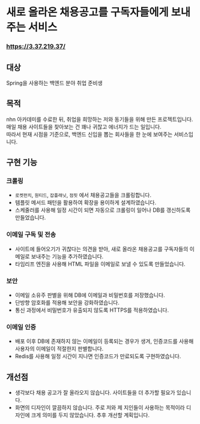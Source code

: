 # 새로 올라온 채용공고를 구독자들에게 보내주는 서비스

### https://3.37.219.37/

## 대상
Spring을 사용하는 백엔드 분야 취업 준비생
## 목적
nhn 아카데미를 수료한 뒤, 취업을 희망하는 저와 동기들을 위해 만든 프로젝트입니다.<br> 
매일 채용 사이트들을 찾아보는 건 꽤나 귀찮고 에너지가 드는 일입니다.<br> 
따라서 현재 시점을 기준으로, 백엔드 신입을 뽑는 회사들을 한 눈에 보여주는 서비스입니다.<br>


## 구현 기능
### 크롤링
  - ```로켓펀치```, ```원티드```, ```잡플래닛```, `점핏` 에서 채용공고들을 크롤링합니다.
  - 템플릿 메서드 패턴을 활용하여 확장을 용이하게 설계하였습니다.
  - 스케줄러를 사용해 일정 시간이 되면 자동으로 크롤링이 일어나 DB를 갱신하도록 만들었습니다.

### 이메일 구독 및 전송
  - 사이트에 들어오기가 귀찮다는 의견을 받아, 새로 올라온 채용공고를 구독자들의 이메일로 보내주는 기능을 추가하였습니다.
  - 타임리프 엔진을 사용해 HTML 파일을 이메일로 보낼 수 있도록 만들었습니다.
### 보안
  - 이메일 소유주 판별을 위해 DB에 이메일과 비밀번호를 저장했습니다.
  - 단방향 암호화를 적용해 보안을 강화하였습니다.
  - 통신 과정에서 비밀번호가 유출되지 않도록 HTTPS를 적용하였습니다.

### 이메일 인증
  - 배포 이후 DB에 존재하지 않는 이메일이 등록되는 경우가 생겨, 인증코드를 사용해 사용자의 이메일이 적절한지 판별합니다.
  - Redis를 사용해 일정 시간이 지나면 인증코드가 만료되도록 구현하였습니다.

## 개선점
- 생각보다 채용 공고가 잘 올라오지 않습니다. 사이트들을 더 추가할 필요가 있습니다.
- 화면의 디자인이 깔끔하지 않습니다. 주로 저와 제 지인들이 사용하는 목적이라 디자인에 크게 의미를 두지 않았습니다. 추후 개선할 계획입니다.
